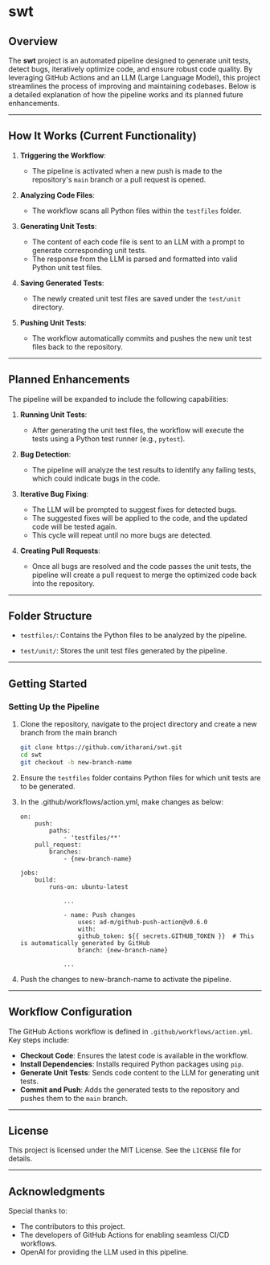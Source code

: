 # swt

## Overview
The **swt** project is an automated pipeline designed to generate unit tests, detect bugs, iteratively optimize code, and ensure robust code quality. By leveraging GitHub Actions and an LLM (Large Language Model), this project streamlines the process of improving and maintaining codebases. Below is a detailed explanation of how the pipeline works and its planned future enhancements.

---

## How It Works (Current Functionality)

1. **Triggering the Workflow**:
   - The pipeline is activated when a new push is made to the repository's `main` branch or a pull request is opened.

2. **Analyzing Code Files**:
   - The workflow scans all Python files within the `testfiles` folder.

3. **Generating Unit Tests**:
   - The content of each code file is sent to an LLM with a prompt to generate corresponding unit tests.
   - The response from the LLM is parsed and formatted into valid Python unit test files.

4. **Saving Generated Tests**:
   - The newly created unit test files are saved under the `test/unit` directory.

5. **Pushing Unit Tests**:
   - The workflow automatically commits and pushes the new unit test files back to the repository.

---

## Planned Enhancements

The pipeline will be expanded to include the following capabilities:

1. **Running Unit Tests**:
   - After generating the unit test files, the workflow will execute the tests using a Python test runner (e.g., `pytest`).

2. **Bug Detection**:
   - The pipeline will analyze the test results to identify any failing tests, which could indicate bugs in the code.

3. **Iterative Bug Fixing**:
   - The LLM will be prompted to suggest fixes for detected bugs.
   - The suggested fixes will be applied to the code, and the updated code will be tested again.
   - This cycle will repeat until no more bugs are detected.

4. **Creating Pull Requests**:
   - Once all bugs are resolved and the code passes the unit tests, the pipeline will create a pull request to merge the optimized code back into the repository.

---

## Folder Structure

- `testfiles/`:
  Contains the Python files to be analyzed by the pipeline.

- `test/unit/`:
  Stores the unit test files generated by the pipeline.

---

## Getting Started

### Setting Up the Pipeline

1. Clone the repository, navigate to the project directory and create a new branch from the main branch
   ```bash
   git clone https://github.com/itharani/swt.git
   cd swt
   git checkout -b new-branch-name
   ```

2. Ensure the `testfiles` folder contains Python files for which unit tests are to be generated.

3. In the .github/workflows/action.yml, make changes as below:
    ```
    on:
        push:
            paths:
                - 'testfiles/**'  
        pull_request:
            branches:
                - {new-branch-name}  
      ```

    ```
    jobs:
        build:
            runs-on: ubuntu-latest
                
                ...

                - name: Push changes
                    uses: ad-m/github-push-action@v0.6.0
                    with:
                    github_token: ${{ secrets.GITHUB_TOKEN }}  # This is automatically generated by GitHub
                    branch: {new-branch-name}
                
                ...

    ```

3. Push the changes to new-branch-name to activate the pipeline.

---

## Workflow Configuration
The GitHub Actions workflow is defined in `.github/workflows/action.yml`. Key steps include:

- **Checkout Code**:
  Ensures the latest code is available in the workflow.
- **Install Dependencies**:
  Installs required Python packages using `pip`.
- **Generate Unit Tests**:
  Sends code content to the LLM for generating unit tests.
- **Commit and Push**:
  Adds the generated tests to the repository and pushes them to the `main` branch.

---

## License
This project is licensed under the MIT License. See the `LICENSE` file for details.

---

## Acknowledgments
Special thanks to:

- The contributors to this project.
- The developers of GitHub Actions for enabling seamless CI/CD workflows.
- OpenAI for providing the LLM used in this pipeline.

